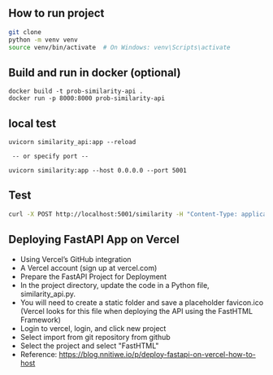 ## How to run project 

```bash
git clone
python -m venv venv
source venv/bin/activate  # On Windows: venv\Scripts\activate
```

## Build and run in docker (optional)
```
docker build -t prob-similarity-api .
docker run -p 8000:8000 prob-similarity-api
```

## local test
```
uvicorn similarity_api:app --reload

 -- or specify port --

uvicorn similarity:app --host 0.0.0.0 --port 5001
```

## Test
```bash
curl -X POST http://localhost:5001/similarity -H "Content-Type: application/json" -d '{"a": "General Expense", "b": "Rental Expense"}'
```


## Deploying FastAPI App on Vercel
* Using Vercel’s GitHub integration
* A Vercel account (sign up at vercel.com)
* Prepare the FastAPI Project for Deployment
* In the project directory, update the code in a Python file, similarity_api.py. 
* You will need to create a static folder and save a placeholder favicon.ico (Vercel looks for this file when deploying the API using the FastHTML Framework)
* Login to vercel, login, and click new project
* Select import from git repository from github 
* Select the project and select "FastHTML"
* Reference: https://blog.nnitiwe.io/p/deploy-fastapi-on-vercel-how-to-host